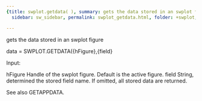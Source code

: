 ```yaml
---
{title: swplot.getdata( ), summary: gets the data stored in an swplot figure, keywords: sample,
  sidebar: sw_sidebar, permalink: swplot_getdata.html, folder: +swplot, mathjax: 'true'}

---
```

gets the data stored in an swplot figure
 
data = SWPLOT.GETDATA({hFigure},{field}
 
Input:
 
hFigure       Handle of the swplot figure. Default is the active figure.
field         String, determined the stored field name. If omitted, all
              stored data are returned.
 
See also GETAPPDATA.
 
